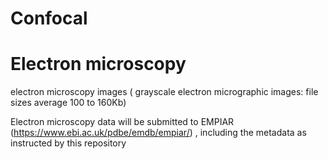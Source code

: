 # Confocal



# Electron microscopy

electron microscopy images ( grayscale electron micrographic images: file sizes average 100 to 160Kb)

Electron microscopy data will be submitted to EMPIAR (https://www.ebi.ac.uk/pdbe/emdb/empiar/) , including the metadata as instructed by this repository
